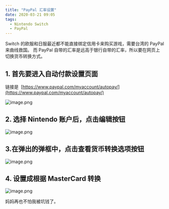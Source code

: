 ```yaml
---
title: "PayPal 汇率设置"
date: 2020-03-21 09:05
tags:
  - Nintendo Switch
  - PayPal
---
```


Switch 的欧服和日服最近都不能直接绑定信用卡来购买游戏，需要台湾的 PayPal 来曲线救国。
而 PayPal 自带的汇率是远高于银行自带的汇率，所以要在网页上切换货币转换方式。

## 1. 首先要进入自动付款设置页面

链接是  [https://www.paypal.com/myaccount/autopay/](https://www.paypal.com/myaccount/autopay/)

![image.png](https://diamondyuan.oplinjie.cn/2020-03-21-PayPal%20%E6%B1%87%E7%8E%87%E8%AE%BE%E7%BD%AE_01.png)

## 2. 选择 Nintendo 账户后，点击编辑按钮

![image.png](https://diamondyuan.oplinjie.cn/2020-03-21-PayPal%20%E6%B1%87%E7%8E%87%E8%AE%BE%E7%BD%AE_02.png)

## 3.在弹出的弹框中，点击查看货币转换选项按钮

![image.png](https://diamondyuan.oplinjie.cn/2020-03-21-PayPal%20%E6%B1%87%E7%8E%87%E8%AE%BE%E7%BD%AE_03.png)

## 4. 设置成根据 MasterCard 转换

![image.png](https://diamondyuan.oplinjie.cn/2020-03-21-PayPal%20%E6%B1%87%E7%8E%87%E8%AE%BE%E7%BD%AE_04.png)

妈妈再也不怕我被坑钱了。
